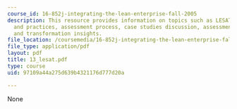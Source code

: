 ```yaml
---
course_id: 16-852j-integrating-the-lean-enterprise-fall-2005
description: This resource provides information on topics such as LESAT architecture
  and practices, assessment process, case studies discussion, assessment results,
  and transformation insights.
file_location: /coursemedia/16-852j-integrating-the-lean-enterprise-fall-2005/97109a44a275d639b4321176d777d20a_13_lesat.pdf
file_type: application/pdf
layout: pdf
title: 13_lesat.pdf
type: course
uid: 97109a44a275d639b4321176d777d20a

---
```

None
